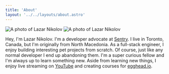 ```yaml
---
title: 'About'
layout: '../../layouts/about.astro'
---
```


![A photo of Lazar Nikolov](@/assets/lazar-1.jpg)
![A photo of Lazar Nikolov](@/assets/lazar-3.jpg)

Hey, I'm Lazar Nikolov. I'm a developer advocate at
[Sentry](https://sentry.io/welcome). I live in Toronto, Canada, but I'm
originally from North Macedonia. As a full-stack engineer, I enjoy building
interesting pet projects from scratch. Of course, just like any normal developer
I end up abandoning them. I'm a super curious fellow and I'm always up to learn
something new. Aside from learning new things, I enjoy live streaming on
[YouTube](https://youtube.com/@nikolovlazar) and creating courses for
[egghead.io](https://egghead.io/q/resources-by-lazar-nikolov).

